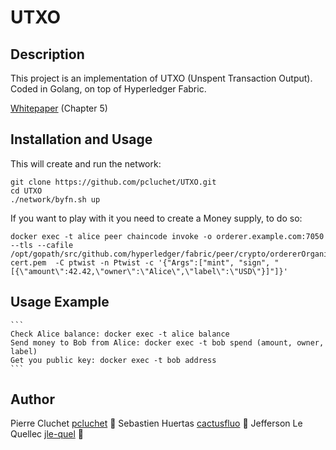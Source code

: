 # UTXO

## Description
This project is an implementation of UTXO (Unspent Transaction Output).
Coded in Golang, on top of Hyperledger Fabric.

[Whitepaper](https://arxiv.org/pdf/1801.10228.pdf) (Chapter 5)

## Installation and Usage

This will create and run the network:

```
git clone https://github.com/pcluchet/UTXO.git
cd UTXO
./network/byfn.sh up
```

If you want to play with it you need to create a Money supply, to do so:

```
docker exec -t alice peer chaincode invoke -o orderer.example.com:7050  --tls --cafile /opt/gopath/src/github.com/hyperledger/fabric/peer/crypto/ordererOrganizations/example.com/orderers/orderer.example.com/msp/tlscacerts/tlsca.example.com-cert.pem  -C ptwist -n Ptwist -c '{"Args":["mint", "sign", "[{\"amount\":42.42,\"owner\":\"Alice\",\"label\":\"USD\"}]"]}'
```

## Usage Example

	```
	Check Alice balance: docker exec -t alice balance
	Send money to Bob from Alice: docker exec -t bob spend (amount, owner, label)
	Get you public key: docker exec -t bob address
	```

## Author
Pierre Cluchet [pcluchet](https://github.com/pcluchet) 🐝 
Sebastien Huertas [cactusfluo](https://gitlab.com/cactusfluo) 🦍 
Jefferson Le Quellec [jle-quel](https://github.com/jle-quel) 🐜